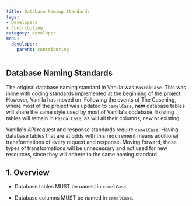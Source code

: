 ```yaml
---
title: Database Naming Standards
tags:
- Developers
- Contributing
category: developer
menu:
  developer:
    parent: contributing
---
```

## Database Naming Standards

The original database naming standard in Vanilla was `PascalCase`. This was inline with coding standards implemented at the beginning of the project. However, Vanilla has moved on. Following the events of The Casening, where most of the project was updated to `camelCase`, __new__ database tables will share the same style used by most of Vanilla's codebase. Existing tables will remain in `PascalCase`, as will all their columns, new or existing.

Vanilla's API request and response standards require `camelCase`. Having database tables that are at odds with this requirement means additional transformations of every request and response. Moving forward, these types of transformations will be unnecessary and not used for new resources, since they will adhere to the same naming standard.

## 1. Overview

- Database tables MUST be named in `camelCase`.

- Database columns MUST be named in `camelCase`.
